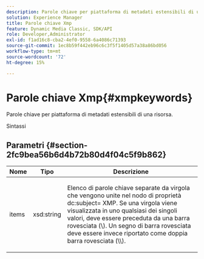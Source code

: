 ```yaml
---
description: Parole chiave per piattaforma di metadati estensibili di una risorsa.
solution: Experience Manager
title: Parole chiave Xmp
feature: Dynamic Media Classic, SDK/API
role: Developer,Administrator
exl-id: f1ad16c8-cba2-4ef0-9558-6a4086c71393
source-git-commit: 1ec8b59f442eb96c6c3f5f1405d57a38a86bd056
workflow-type: tm+mt
source-wordcount: '72'
ht-degree: 15%

---
```


# Parole chiave Xmp{#xmpkeywords}

Parole chiave per piattaforma di metadati estensibili di una risorsa.

Sintassi

## Parametri {#section-2fc9bea56b6d4b72b80d4f04c5f9b862}

<table id="table_04100BB8ABD84EF68B0A7CE3AD946414"> 
 <thead> 
  <tr> 
   <th colname="col1" class="entry"> Nome </th> 
   <th colname="col2" class="entry"> Tipo </th> 
   <th colname="col3" class="entry"> Descrizione </th> 
  </tr> 
 </thead>
 <tbody> 
  <tr> 
   <td colname="col1"> <span class="codeph"> <span class="varname"> items</span> </span> </td> 
   <td colname="col2"> <span class="codeph"> xsd:string</span> </td> 
   <td colname="col3"> <p>Elenco di parole chiave separate da virgola che vengono unite nel nodo di proprietà <span class="codeph"> dc:subject=</span> XMP. Se una virgola viene visualizzata in uno qualsiasi dei singoli valori, deve essere preceduta da una barra rovesciata (\). Un segno di barra rovesciata deve essere invece riportato come doppia barra rovesciata (\\). </p> </td> 
  </tr> 
 </tbody> 
</table>
